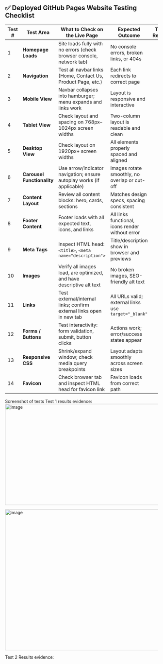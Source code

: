 ## ✅ Deployed GitHub Pages Website Testing Checklist

| Test # | Test Area              | What to Check on the Live Page                                                    | Expected Outcome                                 | Test Result |
|--------|------------------------|------------------------------------------------------------------------------------|--------------------------------------------------|-------------|
| 1      | **Homepage Loads**      | Site loads fully with no errors (check browser console, network tab)              | No console errors, broken links, or 404s         |             |
| 2      | **Navigation**          | Test all navbar links (Home, Contact Us, Product Page, etc.)                      | Each link redirects to correct page              |             |
| 3      | **Mobile View**         | Navbar collapses into hamburger; menu expands and links work                      | Layout is responsive and interactive             |             |
| 4      | **Tablet View**         | Check layout and spacing on 768px–1024px screen widths                            | Two-column layout is readable and clean          |             |
| 5      | **Desktop View**        | Check layout on 1920px+ screen widths                                             | All elements properly spaced and aligned         |             |
| 6      | **Carousel Functionality** | Use arrow/indicator navigation; ensure autoplay works (if applicable)         | Images rotate smoothly, no overlap or cut-off    |             |
| 7      | **Content Layout**      | Review all content blocks: hero, cards, sections                                  | Matches design specs, spacing consistent         |             |
| 8      | **Footer Content**      | Footer loads with all expected text, icons, and links                             | All links functional, icons render without error |             |
| 9      | **Meta Tags**           | Inspect HTML head: `<title>`, `<meta name="description">`                         | Title/description show in browser and previews   |             |
| 10     | **Images**              | Verify all images load, are optimized, and have descriptive alt text              | No broken images, SEO-friendly alt text          |             |
| 11     | **Links**               | Test external/internal links; confirm external links open in new tab              | All URLs valid; external links use `target="_blank"` |         |
| 12     | **Forms / Buttons**     | Test interactivity: form validation, submit, button clicks                        | Actions work; error/success states appear        |             |
| 13     | **Responsive CSS**      | Shrink/expand window; check media query breakpoints                              | Layout adapts smoothly across screen sizes       |             |
| 14     | **Favicon**             | Check browser tab and inspect HTML head for favicon link                         | Favicon loads from correct path                
Screenshot of tests
Test 1 results evidence:
<img width="940" height="333" alt="image" src="https://github.com/user-attachments/assets/8a183ed0-c060-4bbb-b3d8-4fac75f5b437" />

<img width="940" height="464" alt="image" src="https://github.com/user-attachments/assets/d28d9ed0-7d15-4726-8498-1aea103ff143" />

Test 2 Results evidence:















